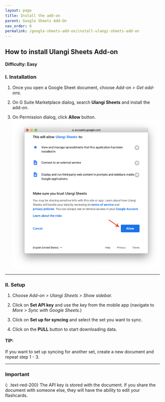 ```yaml
---
layout: page
title: Install the add-on
parent: Google Sheets Add-On
nav_order: 0
permalink: /google-sheets-add-on/install-ulangi-sheets-add-on
---
```


## How to install Ulangi Sheets Add-on

#### Difficulty: Easy

### I. Installation
1. Once you open a Google Sheet document, choose *Add-on > Get add-ons*.

2. On G Suite Marketplace dialog, search **Ulangi Sheets** and install the add-on.

3. On Permission dialog, click **Allow** button.
  ![Permission dialog](./assets/images/permission-dialog.png)


---
### II. Setup

1. Choose *Add-on > Ulangi Sheets > Show sidebar.*

2. Click on **Set API key** and use the key from the mobile app (navigate to *More > Sync with Google Sheets*.)

3. Click on **Set up for syncing** and select the set you want to sync.

4. Click on the **PULL** button to start downloading data.


#### TIP:
If you want to set up syncing for another set, create a new document and repeat step 1 - 3.

---
### Important 
{: .text-red-200}
The API key is stored with the document. If you share the document with someone else, they will have the ability to edit your flashcards.

